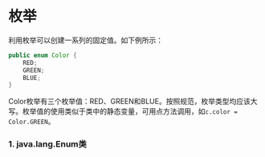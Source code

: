 # 枚举

利用枚举可以创建一系列的固定值。如下例所示：

```java
public enum Color {
    RED;
    GREEN;
    BLUE;
}
```

Color枚举有三个枚举值：RED、GREEN和BLUE。按照规范，枚举类型均应该大写。枚举值的使用类似于类中的静态变量，可用点方法调用，如`c.color = Color.GREEN`。

### 1. java.lang.Enum类

